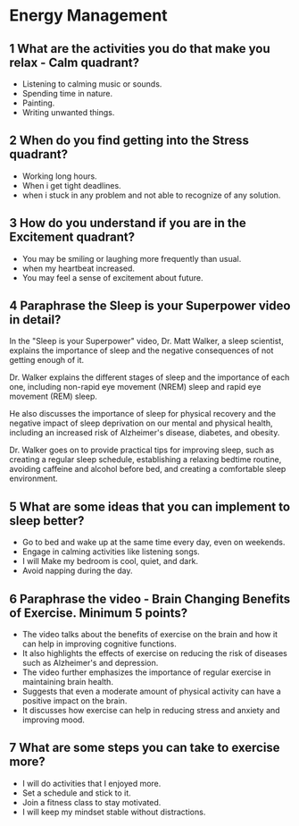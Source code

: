 # Energy Management

## 1 What are the activities you do that make you relax - Calm quadrant?

* Listening to calming music or sounds.
* Spending time in nature.
* Painting.
* Writing unwanted things.

## 2 When do you find getting into the Stress quadrant?

*  Working long hours.
* When i get tight deadlines.
* when i stuck in any problem and not able to recognize of any solution.

## 3 How do you understand if you are in the Excitement quadrant?

* You may be smiling or laughing more frequently than usual.
* when my heartbeat increased.
* You may feel a sense of excitement about future.

## 4 Paraphrase the Sleep is your Superpower video in detail?

In the "Sleep is your Superpower" video, Dr. Matt Walker, a sleep scientist, explains the importance of sleep and the negative consequences of not getting enough of it.

Dr. Walker explains the different stages of sleep and the importance of each one, including non-rapid eye movement (NREM) sleep and rapid eye movement (REM) sleep.

 He also discusses the importance of sleep for physical recovery and the negative impact of sleep deprivation on our mental and physical health, including an increased risk of Alzheimer's disease, diabetes, and obesity.

 Dr. Walker goes on to provide practical tips for improving sleep, such as creating a regular sleep schedule, establishing a relaxing bedtime routine, avoiding caffeine and alcohol before bed, and creating a comfortable sleep environment.

 ## 5 What are some ideas that you can implement to sleep better?

 * Go to bed and wake up at the same time every day, even on weekends.
 * Engage in calming activities like  listening songs.
 * I will Make my bedroom is cool, quiet, and dark.
 * Avoid napping during the day.

 ## 6 Paraphrase the video - Brain Changing Benefits of Exercise. Minimum 5 points?
 * The video talks about the benefits of exercise on the brain and how it can help in improving cognitive functions.
 * It also highlights the effects of exercise on reducing the risk of diseases such as Alzheimer's and depression. 
 * The video further emphasizes the importance of regular exercise in maintaining brain health.
 * Suggests that even a moderate amount of physical activity can have a positive impact on the brain.
* It discusses how exercise can help in reducing stress and anxiety and improving mood.

## 7 What are some steps you can take to exercise more?

* I will do activities that I enjoyed more.
* Set a schedule and stick to it.
* Join a fitness class to stay motivated.
* I will keep my mindset stable without distractions.


